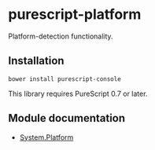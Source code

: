 # purescript-platform

Platform-detection functionality.

## Installation

```
bower install purescript-console
```

This library requires PureScript 0.7 or later.

## Module documentation

- [System.Platform](docs/System/Platform.md)
